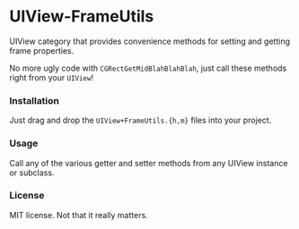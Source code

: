 UIView-FrameUtils
=================

UIView category that provides convenience methods for setting and getting frame properties.

No more ugly code with `CGRectGetMidBlahBlahBlah`, just call these methods right from your `UIView`!

### Installation

Just drag and drop the `UIView+FrameUtils.{h,m}` files into your project.

### Usage

Call any of the various getter and setter methods from any UIView instance or subclass.

### License

MIT license. Not that it really matters.
